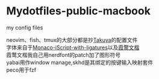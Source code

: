 # Mydotfiles-public-macbook
my config files

neovim、fish、tmux的大部分都是抄[Takuya](https://github.com/craftzdog/dotfiles-public)的配置文件  
字体来自于[Monaco-iScript-with-ligatures](https://github.com/HMBond/Monaco-iScript-with-ligatures)以及[霞鹜文楷](https://github.com/lxgw/LxgwWenKai)  
霞鹜文楷我自己用nerdfont的patch加了图形符号  
yabai用作window manage,skhd是其绑定的按键输入映射套件  
peco用于fzf  
